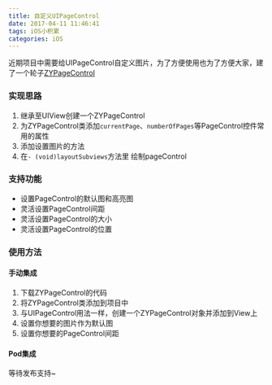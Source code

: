 ```yaml
---
title: 自定义UIPageControl
date: 2017-04-11 11:46:41
tags: iOS小积累
categories: iOS
---
```


近期项目中需要给UIPageControl自定义图片，为了方便使用也为了方便大家，建了一个轮子[ZYPageControl](https://github.com/luzhiyongGit/ZYPageControl)

### 实现思路
1. 继承至UIView创建一个ZYPageControl
2. 为ZYPageControl类添加`currentPage`、`numberOfPages`等PageControl控件常用的属性
3. 添加设置图片的方法
4. 在`- (void)layoutSubviews`方法里 绘制pageControl

### 支持功能
- 设置PageControl的默认图和高亮图
- 灵活设置PageControl间距
- 灵活设置PageControl的大小
- 灵活设置PageControl的位置

### 使用方法
#### 手动集成
1. 下载ZYPageControl的代码
2. 将ZYPageControl类添加到项目中
3. 与UIPageControl用法一样，创建一个ZYPageControl对象并添加到View上
4. 设置你想要的图片作为默认图
5. 设置你想要的PageControl间距

#### Pod集成
等待发布支持~



